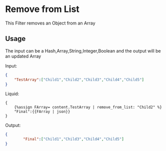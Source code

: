 # Remove from List

This Filter removes an Object from an Array

## Usage

The input can be a Hash,Array,String,Integer,Boolean and the output will be an updated Array

Input:
```json
{
	"TestArray":["Child1","Child2","Child3","Child4","Child5"]
}
```

Liquid:
```liquid
{
	{%assign FArray= content.TestArray | remove_from_list: "Child2" %}
	"Final":{{FArray | json}}
}
```

Output:
```json
{
		"Final":["Child1","Child3","Child4","Child5"]
}
```